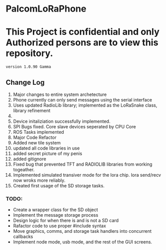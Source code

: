 # PalcomLoRaPhone
<h1><b>This Project is confidential and only Authorized persons are to view this repository.</b></h1>
<code>version 1.0.90 Gamma</code>

<h2>Change Log</h2>
<ol>
<li>Major changes to entire system archetecture</li>
<li>Phone currently can only send messages using the serial interface</li>
<li>Uses updated RadioLib library; implemented as the LoRaSnake class, library refinement<li>
<li>Device initaliziation successfully implemented.</li>
<li>SPI Bugs fixed. Core slave devices seperated by CPU Core</li>
<li>ROS Tasks implemented</li>
<li>Major Code Refactor</li>
<li>Added new tile system</li>
<li>updated all code libraries in use</li>
<li>added secret picture of my penis</li>
<li>added gitignore</li>
<li>Fixed bug that prevented TFT and RADIOLIB libraries from working togeather.</li>
<li>Implemented simulated transiver mode for the lora chip. lora send/recv now wroks more reliably.</li>
<li>Created first usage of the SD storage tasks.</li>
</ol>

<h3>TODO:</h3>
<ul>
<li>Create a wrapper class for the SD object</li>
<li>Implement the message storage process</li>
<li>Design logic for when there is and is not a SD card</li>
<li>Rafactor code to use proper #include syntax</li>
<li>Move graphics, comms, and storage task handlers into concurrent callbacks</li>
<li>Implement node mode, usb mode, and the rest of the GUI screens.</li>
</ul>
